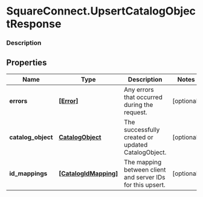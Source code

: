 # SquareConnect.UpsertCatalogObjectResponse

### Description



## Properties
Name | Type | Description | Notes
------------ | ------------- | ------------- | -------------
**errors** | [**[Error]**](Error.md) | Any errors that occurred during the request. | [optional] 
**catalog_object** | [**CatalogObject**](CatalogObject.md) | The successfully created or updated CatalogObject. | [optional] 
**id_mappings** | [**[CatalogIdMapping]**](CatalogIdMapping.md) | The mapping between client and server IDs for this upsert. | [optional] 


